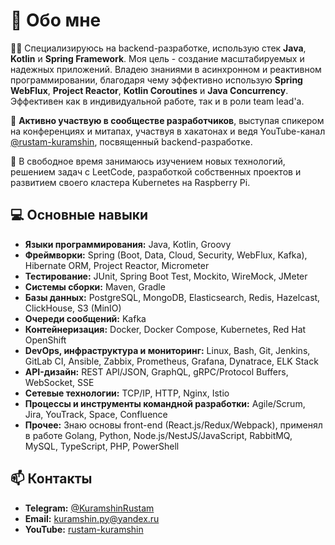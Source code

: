 # 🚀 Обо мне

👨‍💻 Специализируюсь на backend-разработке, использую стек **Java**, **Kotlin** и **Spring Framework**. Моя цель - создание масштабируемых и надежных приложений. Владею знаниями в асинхронном и реактивном программировании, благодаря чему эффективно использую **Spring WebFlux**, **Project Reactor**, **Kotlin Coroutines** и **Java Concurrency**. Эффективен как в индивидуальной работе, так и в роли team lead'а.

🎤 **Активно участвую в сообществе разработчиков**, выступая спикером на конференциях и митапах, участвуя в хакатонах и ведя YouTube-канал [@rustam-kuramshin](https://www.youtube.com/@zen-code), посвященный backend-разработке.

🌱 В свободное время занимаюсь изучением новых технологий, решением задач с LeetCode, разработкой собственных проектов и развитием своего кластера Kubernetes на Raspberry Pi.

## 💻 Основные навыки
- **Языки программирования:** Java, Kotlin, Groovy
- **Фреймворки:** Spring (Boot, Data, Cloud, Security, WebFlux, Kafka), Hibernate ORM, Project Reactor, Micrometer
- **Тестирование:** JUnit, Spring Boot Test, Mockito, WireMock, JMeter
- **Системы сборки:** Maven, Gradle
- **Базы данных:** PostgreSQL, MongoDB, Elasticsearch, Redis, Hazelcast, ClickHouse, S3 (MinIO)
- **Очереди сообщений:** Kafka
- **Контейнеризация:** Docker, Docker Compose, Kubernetes, Red Hat OpenShift
- **DevOps, инфраструктура и мониторинг:** Linux, Bash, Git, Jenkins, GitLab CI, Ansible, Zabbix, Prometheus, Grafana, Dynatrace, ELK Stack
- **API-дизайн:** REST API/JSON, GraphQL, gRPC/Protocol Buffers, WebSocket, SSE
- **Сетевые технологии:** TCP/IP, HTTP, Nginx, Istio
- **Процессы и инструменты командной разработки:** Agile/Scrum, Jira, YouTrack, Space, Confluence
- **Прочее:** Знаю основы front-end (React.js/Redux/Webpack), применял в работе Golang, Python, Node.js/NestJS/JavaScript, RabbitMQ, MySQL, TypeScript, PHP, PowerShell

## 📫 Контакты
- **Telegram:** [@KuramshinRustam](https://t.me/KuramshinRustam)
- **Email:** [kuramshin.py@yandex.ru](mailto:kuramshin.py@yandex.ru)
- **YouTube:** [rustam-kuramshin](https://www.youtube.com/@rustam-kuramshin)
